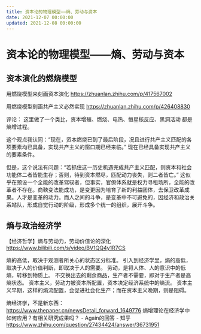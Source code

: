 ```yaml
---
title: 资本论的物理模型——熵、劳动与资本
date: 2021-12-07 00:00:00
updated: 2021-12-08 00:00:00
---
```


# 资本论的物理模型——熵、劳动与资本

## 资本演化的燃烧模型

用燃烧模型来刻画资本演化 https://zhuanlan.zhihu.com/p/417567002

用燃烧模型刻画共产主义必然实现 https://zhuanlan.zhihu.com/p/426408830

评论： 这里做了一个类比，资本增殖、燃烧、电热、恒星核反应、黑洞活动 都是熵增过程。

这个观点我认同：“现在，资本燃烧已到了最后阶段，况且进行共产主义匹配的各项要素均已具备，实现共产主义的窗口期已经来临。” 现在已经具备实现共产主义的要素条件。

但是，这个说法有问题：“若抓住这一历史机遇完成共产主义匹配，则资本和社会功能体二者皆能生存；否则，待到资本燃尽，匹配动力丧失，则二者皆亡。”     这似乎在预设一个全能的改革驾驭者，但事实，官僚体系就是权力寻租场所，全能的改革者不存在。商鞅变法能成功，是变更因为培育了新的利益团体，去保卫改革成果。人才是变革的动力。而人之间的斗争，是变革中不可避免的，因经济和政治关系站队，形成自觉行动的阶级，形成多个统一的组织，展开斗争。

## 熵与政治经济学

【经济哲学】熵与劳动力，劳动价值论的深化 https://www.bilibili.com/s/video/BV1QQ4y1R7CS

熵的高低，取决于观测者所关心的状态区分标准。
引入到经济学里，熵的高低，取决于人的价值判断，即取决于人的需要。
劳动，是将人体、人的意识中的低熵，转移到物质上。
不交换出去的剩余商品，生产者不需要，即对于生产者是高熵状态。
资本主义，劳动力被资本所配置，资本决定经济系统中的熵流。
资本主义早期，这样的熵流配置，会促进社会化生产；而在资本主义晚期，则是阻碍。

熵经济学，不是新东西：https://www.thepaper.cn/newsDetail_forward_1649776
熵增理论在经济学中如何应用？有相关研究成果吗？ - Again的回答 - 知乎
https://www.zhihu.com/question/27434424/answer/36731951
